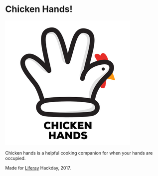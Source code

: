 # Chicken Hands!

![logo](/src/images/logo.png)

Chicken hands is a helpful cooking companion for when your hands are occupied.

Made for [Liferay](https://www.liferay.com/) Hackday, 2017.